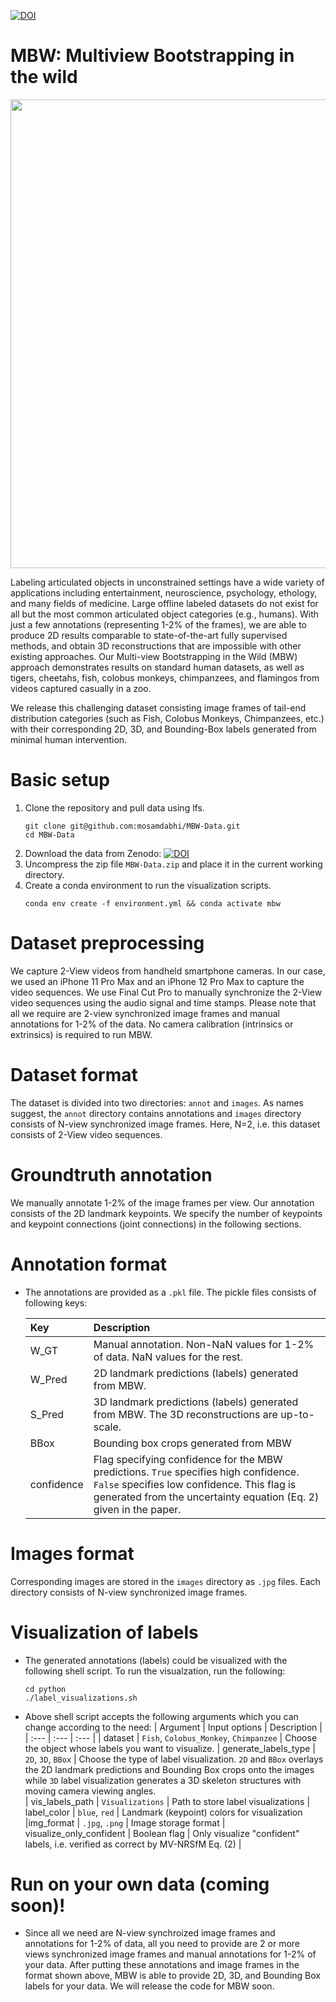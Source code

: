 [![DOI](https://zenodo.org/badge/DOI/10.5281/zenodo.6626508.svg)](https://doi.org/10.5281/zenodo.6626508)

# MBW: Multiview Bootstrapping in the wild
<!-- ![Alt Text](overview.gif | width=100) -->
<!-- <img src=overview.gif width="750"> -->
<p align="center">
  <img width="750" src=overview.gif>
</p>

Labeling articulated objects in unconstrained settings have a wide variety of applications including entertainment, neuroscience, psychology, ethology, and many fields of medicine. Large offline labeled datasets do not exist for all but the most common articulated object categories (e.g., humans). With just a few annotations (representing 1-2% of the frames), we are able to produce 2D results comparable to state-of-the-art fully supervised methods, and obtain 3D reconstructions that are impossible with other existing approaches. Our Multi-view Bootstrapping in the Wild (MBW) approach demonstrates results on standard human datasets, as well as tigers, cheetahs, fish, colobus monkeys, chimpanzees, and flamingos from videos captured casually in a zoo. 

We release this challenging dataset consisting image frames of tail-end distribution categories (such as Fish, Colobus Monkeys, Chimpanzees, etc.) with their corresponding 2D, 3D, and Bounding-Box labels generated from minimal human intervention.



# Basic setup

1. Clone the repository and pull data using lfs. 
    ```
    git clone git@github.com:mosamdabhi/MBW-Data.git
    cd MBW-Data
    ```
2. Download the data from Zenodo: [![DOI](https://zenodo.org/badge/DOI/10.5281/zenodo.6626508.svg)](https://doi.org/10.5281/zenodo.6626508)
3. Uncompress the zip file `MBW-Data.zip` and place it in the current working directory.
4. Create a conda environment to run the visualization scripts.
    ```
    conda env create -f environment.yml && conda activate mbw
    ```

# Dataset preprocessing
We capture 2-View videos from handheld smartphone cameras. In our case, we used an iPhone 11 Pro Max and an iPhone 12 Pro Max to capture the video sequences. We use Final Cut Pro to manually synchronize the 2-View video sequences using the audio signal and time stamps. Please note that all we require are 2-view synchronized image frames and manual annotations for 1-2% of the data. No camera calibration (intrinsics or extrinsics) is required to run MBW. 


# Dataset format
The dataset is divided into two directories: `annot` and `images`. As names suggest, the `annot` directory contains annotations and `images` directory consists of N-view synchronized image frames. Here, N=2, i.e. this dataset consists of 2-View video sequences. 


# Groundtruth annotation
We manually annotate 1-2% of the image frames per view. Our annotation consists of the 2D landmark keypoints. We specify the number of keypoints and keypoint connections (joint connections) in the following sections.


# Annotation format
- The annotations are provided as a `.pkl` file. The pickle files consists of following keys:

    | Key        | Description |
    | :---          | :---     |
    | W_GT          | Manual annotation. Non-NaN values for 1-2% of data. NaN values for the rest.      |
    | W_Pred        | 2D landmark predictions (labels) generated from MBW.       | 
    | S_Pred         | 3D landmark predictions (labels) generated from MBW. The 3D reconstructions are up-to-scale.       | 
    | BBox    | Bounding box crops generated from MBW          | 
    | confidence    | Flag specifying confidence for the MBW predictions. `True` specifies high confidence. `False` specifies low confidence. This flag is generated from the uncertainty equation (Eq. 2) given in the paper.          | 

# Images format
Corresponding images are stored in the `images` directory as `.jpg` files. Each directory consists of N-view synchronized image frames.

# Visualization of labels
- The generated annotations (labels) could be visualized with the following shell script. To run the visualzation, run the following:
    ```
    cd python
    ./label_visualizations.sh
    ``` 
- Above shell script accepts the following arguments which you can change according to the need:
    | Argument        | Input options | Description | 
    | :---          | :---     | :---     |
    |    dataset       | `Fish`, `Colobus_Monkey`, `Chimpanzee` | Choose the object whose labels you want to visualize. 
    |    generate_labels_type       | `2D`, `3D`, `BBox` | Choose the type of label visualization. `2D` and `BBox` overlays the 2D landmark predictions and Bounding Box crops onto the images while `3D` label visualization generates a 3D skeleton structures with moving camera viewing angles.  
    |    vis_labels_path       | `Visualizations` | Path to store label visualizations 
    |   label_color | `blue`, `red` | Landmark (keypoint) colors for visualization 
    |img_format | `.jpg`, `.png` | Image storage format 
    | visualize_only_confident | Boolean flag |  Only visualize "confident" labels, i.e. verified as correct by MV-NRSfM Eq. (2) |
    
    

# Run on your own data (coming soon)!
- Since all we need are N-view synchroized image frames and annotations for 1-2% of data, all you need to provide are 2 or more views synchronized image frames and manual annotations for 1-2% of your data. After putting these annotations and image frames in the format shown above, MBW is able to provide 2D, 3D, and Bounding Box labels for your data. We will release the code for MBW soon.


